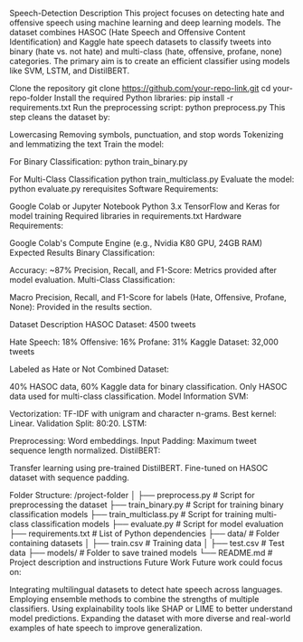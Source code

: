 Speech-Detection
Description
This project focuses on detecting hate and offensive speech using machine learning and deep learning models. The dataset combines HASOC (Hate Speech and Offensive Content Identification) and Kaggle hate speech datasets to classify tweets into binary (hate vs. not hate) and multi-class (hate, offensive, profane, none) categories. The primary aim is to create an efficient classifier using models like SVM, LSTM, and DistilBERT.


Clone the repository
git clone https://github.com/your-repo-link.git
cd your-repo-folder
Install the required Python libraries:
pip install -r requirements.txt
Run the preprocessing script:
python preprocess.py
This step cleans the dataset by:

Lowercasing
Removing symbols, punctuation, and stop words
Tokenizing and lemmatizing the text
Train the model:

For Binary Classification:
python train_binary.py

For Multi-Class Classification
python train_multiclass.py
Evaluate the model:
python evaluate.py
rerequisites
Software Requirements:

Google Colab or Jupyter Notebook
Python 3.x
TensorFlow and Keras for model training
Required libraries in requirements.txt
Hardware Requirements:

Google Colab's Compute Engine (e.g., Nvidia K80 GPU, 24GB RAM)
Expected Results
Binary Classification:

Accuracy: ~87%
Precision, Recall, and F1-Score: Metrics provided after model evaluation.
Multi-Class Classification:

Macro Precision, Recall, and F1-Score for labels (Hate, Offensive, Profane, None): Provided in the results section.

Dataset Description
HASOC Dataset: 4500 tweets

Hate Speech: 18%
Offensive: 16%
Profane: 31%
Kaggle Dataset: 32,000 tweets

Labeled as Hate or Not
Combined Dataset:

40% HASOC data, 60% Kaggle data for binary classification.
Only HASOC data used for multi-class classification.
Model Information
SVM:

Vectorization: TF-IDF with unigram and character n-grams.
Best kernel: Linear.
Validation Split: 80:20.
LSTM:

Preprocessing: Word embeddings.
Input Padding: Maximum tweet sequence length normalized.
DistilBERT:

Transfer learning using pre-trained DistilBERT.
Fine-tuned on HASOC dataset with sequence padding.

Folder Structure:
/project-folder
│
├── preprocess.py         # Script for preprocessing the dataset
├── train_binary.py       # Script for training binary classification models
├── train_multiclass.py   # Script for training multi-class classification models
├── evaluate.py           # Script for model evaluation
├── requirements.txt      # List of Python dependencies
├── data/                 # Folder containing datasets
│   ├── train.csv         # Training data
│   ├── test.csv          # Test data
├── models/               # Folder to save trained models
└── README.md             # Project description and instructions
Future Work
Future work could focus on:

Integrating multilingual datasets to detect hate speech across languages.
Employing ensemble methods to combine the strengths of multiple classifiers.
Using explainability tools like SHAP or LIME to better understand model predictions.
Expanding the dataset with more diverse and real-world examples of hate speech to improve generalization.
